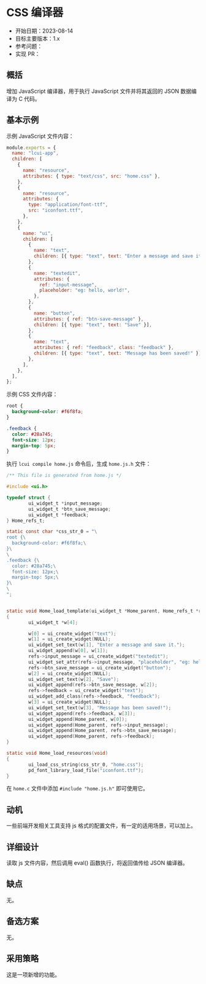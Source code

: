 # CSS 编译器

- 开始日期：2023-08-14
- 目标主要版本：1.x
- 参考问题：
- 实现 PR：

## 概括

增加 JavaScript 编译器，用于执行 JavaScript 文件并将其返回的 JSON 数据编译为 C 代码。

## 基本示例

示例 JavaScript 文件内容：

```js title=home.js
module.exports = {
  name: "lcui-app",
  children: [
    {
      name: "resource",
      attributes: { type: "text/css", src: "home.css" },
    },
    {
      name: "resource",
      attributes: {
        type: "application/font-ttf",
        src: "iconfont.ttf",
      },
    },
    {
      name: "ui",
      children: [
        {
          name: "text",
          children: [{ type: "text", text: "Enter a message and save it." }],
        },
        {
          name: "textedit",
          attributes: {
            ref: "input-message",
            placeholder: "eg: hello, world!",
          },
        },
        {
          name: "button",
          attributes: { ref: "btn-save-message" },
          children: [{ type: "text", text: "Save" }],
        },
        {
          name: "text",
          attributes: { ref: "feedback", class: "feedback" },
          children: [{ type: "text", text: "Message has been saved!" }],
        },
      ],
    },
  ],
};
```

示例 CSS 文件内容：

```css title=home.css
root {
  background-color: #f6f8fa;
}

.feedback {
  color: #28a745;
  font-size: 12px;
  margin-top: 5px;
}
```

执行 `lcui compile home.js` 命令后，生成 `home.js.h` 文件：

```c title=home.js.h
/** This file is generated from home.js */

#include <ui.h>

typedef struct {
        ui_widget_t *input_message;
        ui_widget_t *btn_save_message;
        ui_widget_t *feedback;
} Home_refs_t;

static const char *css_str_0 = "\
root {\
  background-color: #f6f8fa;\
}\
\
.feedback {\
  color: #28a745;\
  font-size: 12px;\
  margin-top: 5px;\
}\
\
";


static void Home_load_template(ui_widget_t *Home_parent, Home_refs_t *refs)
{
        ui_widget_t *w[4];

        w[0] = ui_create_widget("text");
        w[1] = ui_create_widget(NULL);
        ui_widget_set_text(w[1], "Enter a message and save it.");
        ui_widget_append(w[0], w[1]);
        refs->input_message = ui_create_widget("textedit");
        ui_widget_set_attr(refs->input_message, "placeholder", "eg: hello, world!");
        refs->btn_save_message = ui_create_widget("button");
        w[2] = ui_create_widget(NULL);
        ui_widget_set_text(w[2], "Save");
        ui_widget_append(refs->btn_save_message, w[2]);
        refs->feedback = ui_create_widget("text");
        ui_widget_add_class(refs->feedback, "feedback");
        w[3] = ui_create_widget(NULL);
        ui_widget_set_text(w[3], "Message has been saved!");
        ui_widget_append(refs->feedback, w[3]);
        ui_widget_append(Home_parent, w[0]);
        ui_widget_append(Home_parent, refs->input_message);
        ui_widget_append(Home_parent, refs->btn_save_message);
        ui_widget_append(Home_parent, refs->feedback);
}

static void Home_load_resources(void)
{
        ui_load_css_string(css_str_0, "home.css");
        pd_font_library_load_file("iconfont.ttf");
}

```

在 `home.c` 文件中添加 `#include "home.js.h"` 即可使用它。

## 动机

一些前端开发相关工具支持 js 格式的配置文件，有一定的适用场景，可以加上。

## 详细设计

读取 js 文件内容，然后调用 eval() 函数执行，将返回值传给 JSON 编译器。

## 缺点

无。

## 备选方案

无。

## 采用策略

这是一项新增的功能。
